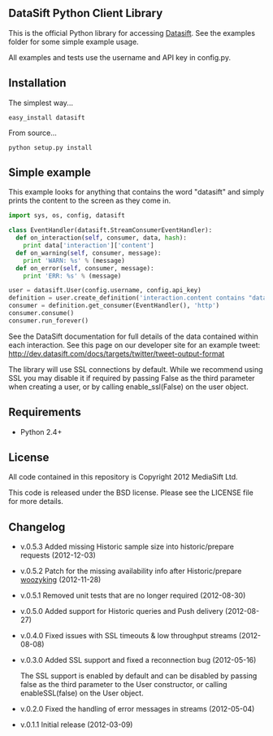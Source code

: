 ## DataSift Python Client Library

This is the official Python library for accessing [Datasift](http://datasift.com/). See the examples
folder for some simple example usage.

All examples and tests use the username and API key in config.py.

Installation
------------

The simplest way...

    easy_install datasift

From source...

    python setup.py install


Simple example
--------------

This example looks for anything that contains the word "datasift" and simply
prints the content to the screen as they come in.

```python
import sys, os, config, datasift

class EventHandler(datasift.StreamConsumerEventHandler):
  def on_interaction(self, consumer, data, hash):
    print data['interaction']['content']
  def on_warning(self, consumer, message):
    print 'WARN: %s' % (message)
  def on_error(self, consumer, message):
    print 'ERR: %s' % (message)

user = datasift.User(config.username, config.api_key)
definition = user.create_definition('interaction.content contains "datasift"')
consumer = definition.get_consumer(EventHandler(), 'http')
consumer.consume()
consumer.run_forever()
```

See the DataSift documentation for full details of the data contained within
each interaction. See this page on our developer site for an example tweet:
http://dev.datasift.com/docs/targets/twitter/tweet-output-format

The library will use SSL connections by default. While we recommend using SSL
you may disable it if required by passing False as the third parameter when
creating a user, or by calling enable_ssl(False) on the user object.

Requirements
------------

* Python 2.4+

License
-------

All code contained in this repository is Copyright 2012 MediaSift Ltd.

This code is released under the BSD license. Please see the LICENSE file for
more details.

Changelog
---------

* v.0.5.3 Added missing Historic sample size into historic/prepare requests (2012-12-03)

* v.0.5.2 Patch for the missing availability info after Historic/prepare [woozyking](https://github.com/woozyking) (2012-11-28)

* v.0.5.1 Removed unit tests that are no longer required (2012-08-30)

* v.0.5.0 Added support for Historic queries and Push delivery (2012-08-27)

* v.0.4.0 Fixed issues with SSL timeouts & low throughput streams (2012-08-08)

* v.0.3.0 Added SSL support and fixed a reconnection bug (2012-05-16)

  The SSL support is enabled by default and can be disabled by passing false as
  the third parameter to the User constructor, or calling enableSSL(false) on
  the User object.

* v.0.2.0 Fixed the handling of error messages in streams (2012-05-04)

* v.0.1.1 Initial release (2012-03-09)
